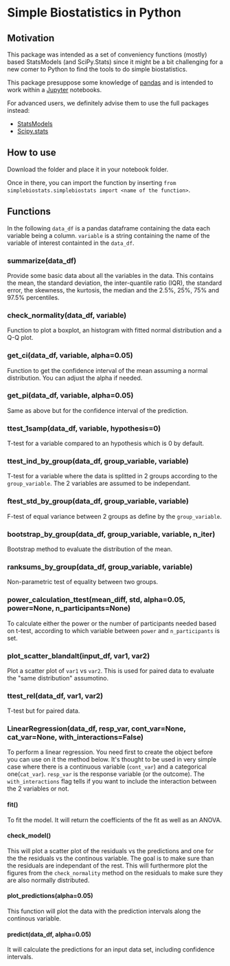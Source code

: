 # Simple Biostatistics in Python

## Motivation
This package was intended as a set of conveniency functions (mostly) based StatsModels (and SciPy.Stats) since it might be a bit challenging for a new comer to Python to find the tools to do simple biostatistics.

This package presuppose some knowledge of [pandas](https://pandas.pydata.org/) and is intended to work within a [Jupyter](https://jupyter.org/) notebooks.

For advanced users, we definitely advise them to use the full packages instead:
* [StatsModels](https://www.statsmodels.org/)
* [Scipy.stats](https://docs.scipy.org/doc/scipy/reference/stats.html)

## How to use
Download the folder and place it in your notebook folder.

Once in there, you can import the function by inserting `from simplebiostats.simplebiostats import <name of the function>`.


## Functions
In the following `data_df` is a pandas dataframe containing the data each variable being a column.
`variable` is a string containing the name of the variable of interest containted in the `data_df`.

### summarize(data_df)
Provide some basic data about all the variables in the data. This contains the mean, the standard deviation, the inter-quantile ratio (IQR), the standard error, the skewness, the kurtosis, the median and the 2.5%, 25%, 75% and 97.5% percentiles.

### check_normality(data_df, variable)
Function to plot a boxplot, an histogram with fitted normal distribution and a Q-Q plot.

### get_ci(data_df, variable, alpha=0.05)
Function to get the confidence interval of the mean assuming a normal distribution. You can adjust the alpha if needed.

### get_pi(data_df, variable, alpha=0.05)
Same as above but for the confidence interval of the prediction.

### ttest_1samp(data_df, variable, hypothesis=0)
T-test for a variable compared to an hypothesis which is 0 by default.

### ttest_ind_by_group(data_df, group_variable, variable)
T-test for a variable where the data is splitted in 2 groups according to the `group_variable`. The 2 variables are assumed to be independant.

### ftest_std_by_group(data_df, group_variable, variable)
F-test of equal variance between 2 groups as define by the `group_variable`.

### bootstrap_by_group(data_df, group_variable, variable, n_iter)
Bootstrap method to evaluate the distribution of the mean.

### ranksums_by_group(data_df, group_variable, variable)
Non-parametric test of equality between two groups.

### power_calculation_ttest(mean_diff, std, alpha=0.05, power=None, n_participants=None)
To calculate either the power or the number of participants needed based on t-test, according to which variable between `power` and `n_participants` is set.

### plot_scatter_blandalt(input_df, var1, var2)
Plot a scatter plot of `var1` vs `var2`. This is used for paired data to evaluate the "same distribution" assumotino.

### ttest_rel(data_df, var1, var2)
T-test but for paired data.

### LinearRegression(data_df, resp_var, cont_var=None, cat_var=None, with_interactions=False)
To perform a linear regression. You need first to create the object before you can use on it the method below. It's thought to be used in very simple case where there is a continuous variable (`cont_var`) and a categorical one(`cat_var`). `resp_var` is the response variable (or the outcome). The `with_interactions` flag tells if you want to include the interaction between the 2 variables or not.

#### fit()
To fit the model. It will return the coefficients of the fit as well as an ANOVA.

#### check_model()
This will plot a scatter plot of the residuals vs the predictions and one for the the residuals vs the continous variable. The goal is to make sure than the residuals are independant of the rest.
This will furthermore plot the figures from the `check_normality` method on the residuals to make sure they are also normally distributed.

#### plot_predictions(alpha=0.05)
This function will plot the data with the prediction intervals along the continous variable.

#### predict(data_df, alpha=0.05)
It will calculate the predictions for an input data set, including confidence intervals.
